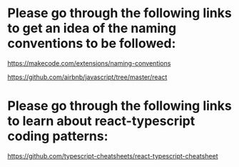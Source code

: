 # Please go through the following links to get an idea of the naming conventions to be followed:

https://makecode.com/extensions/naming-conventions

https://github.com/airbnb/javascript/tree/master/react

# Please go through the following links to learn about react-typescript coding patterns:

https://github.com/typescript-cheatsheets/react-typescript-cheatsheet
